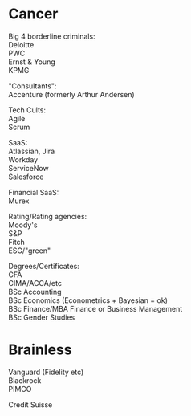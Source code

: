 # Cancer
Big 4 borderline criminals: <br>
Deloitte<br>
PWC<br>
Ernst & Young <br>
KPMG <br>

"Consultants":<br>
Accenture (formerly Arthur Andersen)<br>

Tech Cults: <br>
Agile <br>
Scrum <br>

SaaS: <br>
Atlassian, Jira<br>
Workday<br>
ServiceNow<br>
Salesforce<br>

Financial SaaS: <br>
Murex<br>

Rating/Rating agencies: <br>
Moody's<br>
S&P<br>
Fitch <br>
ESG/"green"<br>

Degrees/Certificates: <br>
CFA <br>
CIMA/ACCA/etc<br>
BSc Accounting <br>
BSc Economics (Econometrics + Bayesian = ok)<br>
BSc Finance/MBA Finance or Business Management <br>
BSc Gender Studies <br>

# Brainless<br>

Vanguard (Fidelity etc)<br>
Blackrock<br>
PIMCO<br>

Credit Suisse <br>

